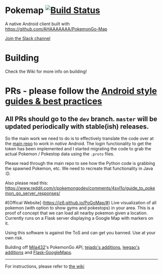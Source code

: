 # Pokemap [![Build Status](https://travis-ci.org/omkarmoghe/Pokemap.svg?branch=dev)](https://travis-ci.org/omkarmoghe/Pokemap)
A native Android client built with https://github.com/AHAAAAAAA/PokemonGo-Map

[Join the Slack channel](https://pokemap-android-slack.herokuapp.com/)

# Building
Check the Wiki for more info on building!

# PRs - please follow the [Android style guides & best practices](https://source.android.com/source/code-style.html)
## All PRs should go to the `dev` branch. `master` will be updated periodically with stable(ish) releases.
So the main work we need to do is to effectively translate the code over at the [main repo](https://github.com/AHAAAAAAA/PokemonGo-Map) to work in *native* Android. The login functionality to get the token has been implemented and I started migrating the code to grab the actual Pokemon / Pokestop data using the `.proto` files.

Please read through the main repo to see how the Python code is grabbing the spawned Pokemon, etc. We need to recreate that functionality in Java :D.

Also please read this: https://www.reddit.com/r/pokemongodev/comments/4svl1o/guide_to_pokemon_go_server_responses/

#[Offical Website] (https://jz6.github.io/PoGoMap/#)
Live visualization of all pokemon (with option to show gyms and pokestops) in your area. This is a proof of concept that we can load all nearby pokemon given a location. Currently runs on a Flask server displaying a Google Map with markers on it.

Using this software is against the ToS and can get you banned. Use at your own risk.

Building off [Mila432](https://github.com/Mila432/Pokemon_Go_API)'s PokemonGo API, [tejado's additions](https://github.com/tejado/pokemongo-api-demo), [leegao's additions](https://github.com/leegao/pokemongo-api-demo/tree/simulation) and [Flask-GoogleMaps](https://github.com/rochacbruno/Flask-GoogleMaps).

---
For instructions, please refer to [the wiki](https://github.com/AHAAAAAAA/PokemonGo-Map/wiki)
